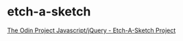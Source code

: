 # etch-a-sketch
<a href="git remote add origin https://github.com/lah4life/etch-a-sketch.git">The Odin Project Javascript/jQuery - Etch-A-Sketch Project</a>
